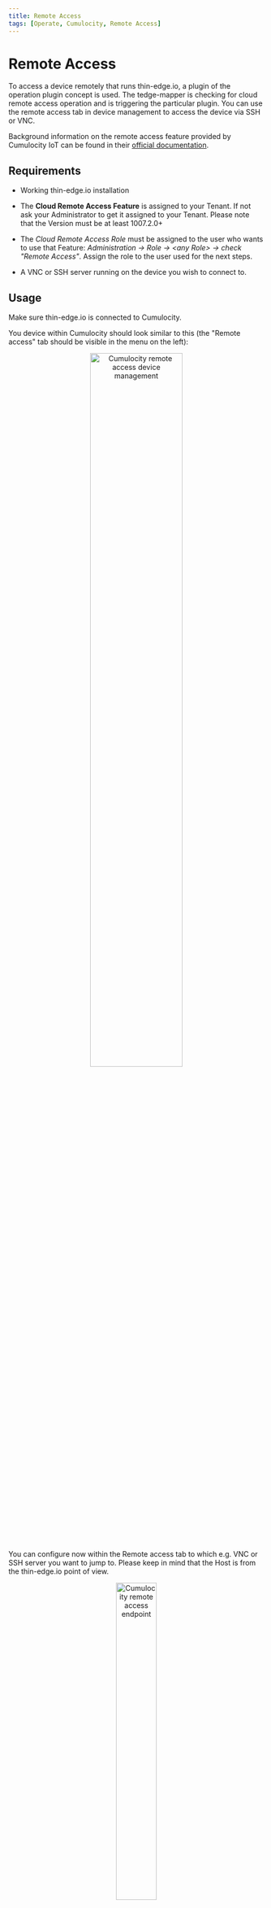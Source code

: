 ```yaml
---
title: Remote Access
tags: [Operate, Cumulocity, Remote Access]
---
```


# Remote Access

To access a device remotely that runs thin-edge.io, a plugin of the operation plugin concept is used. The tedge-mapper is checking for cloud remote access operation and is triggering the particular plugin. You can use the remote access tab in device management to access the device via SSH or VNC.

Background information on the remote access feature provided by Cumulocity IoT can be found in their [official documentation](https://cumulocity.com/guides/cloud-remote-access/using-cloud-remote-access/).

## Requirements

- Working thin-edge.io installation

- The **Cloud Remote Access Feature** is assigned to your Tenant. If not ask your Administrator to get it assigned to your Tenant. Please note that the Version must be at least 1007.2.0+

- The *Cloud Remote Access Role* must be assigned to the user who wants to use that Feature: <em>Administration &rarr; Role &rarr; &lt;any Role&gt; &rarr; check "Remote Access"</em>. Assign the role to the user used for the next steps.

- A VNC or SSH server running on the device you wish to connect to.


## Usage

Make sure thin-edge.io is connected to Cumulocity.

You device within Cumulocity should look similar to this (the "Remote access" tab should be visible in the menu on the left):

<p align="center">
    <img
        src={require('../../images/c8y-remote-access_dm.png').default}
        alt="Cumulocity remote access device management"
        width="60%"
    />
</p>

You can configure now within the Remote access tab to which e.g. VNC or SSH server you want to jump to. Please keep in mind that the Host is from the thin-edge.io point of view.

<p align="center">
    <img
        src={require('../../images/c8y-remote-access_endpoint.png').default}
        alt="Cumulocity remote access endpoint"
        width="40%"
    />
</p>

If you click on connect after the proper configuration an websocket window opens and thin-edge.io triggers the <code>c8y-remote-access-connect</code> plugin to reach that websocket.

<p align="center">
    <img
        src={require('../../images/c8y-remote-access_websocket.png').default}
        alt="Cumulocity remote access websocket"
        width="40%"
    />
</p>

